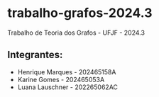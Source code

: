# trabalho-grafos-2024.3
Trabalho de Teoria dos Grafos - UFJF - 2024.3

## Integrantes:
- Henrique Marques - 202465158A
- Karine Gomes - 202465053A
- Luana Lauschner - 202265062AC
